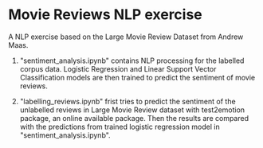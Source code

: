 # Movie Reviews NLP exercise

A NLP exercise based on the Large Movie Review Dataset from Andrew Maas.

1. "sentiment_analysis.ipynb" contains NLP processing for the labelled corpus data. Logistic Regression and Linear Support Vector Classification models are then trained to predict the sentiment of movie reviews.

2. "labelling_reviews.ipynb" frist tries to predict the sentiment of the unlabelled reviews in Large Movie Review dataset with test2emotion package, an online available package. Then the results are compared with the predictions from trained logistic regression model in "sentiment_analysis.ipynb".
